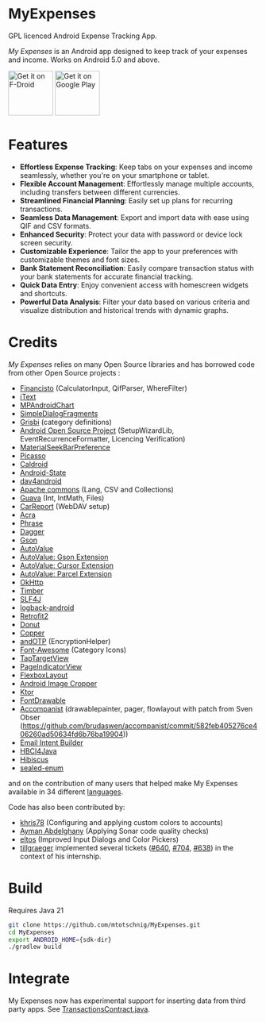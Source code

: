 MyExpenses
==========

GPL licenced Android Expense Tracking App.

*My Expenses* is an Android app designed to keep track of your expenses and income.
Works on Android 5.0 and above.
 
<a href="https://f-droid.org/packages/org.totschnig.myexpenses" target="_blank">
<img src="https://f-droid.org/badge/get-it-on.png" alt="Get it on F-Droid" height="90"/></a>
<a href="https://play.google.com/store/apps/details?id=org.totschnig.myexpenses" target="_blank">
<img src="https://play.google.com/intl/en_us/badges/images/generic/en-play-badge.png" alt="Get it on Google Play" height="90"/></a>

Features
========

- **Effortless Expense Tracking**: Keep tabs on your expenses and income seamlessly, whether you're on your smartphone or tablet.
- **Flexible Account Management**: Effortlessly manage multiple accounts, including transfers between different currencies.
- **Streamlined Financial Planning**: Easily set up plans for recurring transactions.
- **Seamless Data Management**: Export and import data with ease using QIF and CSV formats.
- **Enhanced Security**: Protect your data with password or device lock screen security.
- **Customizable Experience**: Tailor the app to your preferences with customizable themes and font sizes.
- **Bank Statement Reconciliation**: Easily compare transaction status with your bank statements for accurate financial tracking.
- **Quick Data Entry**: Enjoy convenient access with homescreen widgets and shortcuts.
- **Powerful Data Analysis**: Filter your data based on various criteria and visualize distribution and historical trends with dynamic graphs.

Credits
=====
*My Expenses* relies on many Open Source libraries and has borrowed code from other Open Source projects :

- [Financisto](https://launchpad.net/financisto) (CalculatorInput, QifParser, WhereFilter)
- [iText](http://itextpdf.com)
- [MPAndroidChart](https://github.com/PhilJay/MPAndroidChart)
- [SimpleDialogFragments](https://github.com/eltos/SimpleDialogFragments)
- [Grisbi](http://www.grisbi.org) (category definitions)
- [Android Open Source Project](https://source.android.com/) (SetupWizardLib, EventRecurrenceFormatter, Licencing Verification)
- [MaterialSeekBarPreference](https://github.com/MrBIMC/MaterialSeekBarPreference)
- [Picasso](http://square.github.io/picasso/)
- [Caldroid](https://github.com/roomorama/Caldroid)
- [Android-State](https://github.com/evernote/android-state/)
- [dav4android](https://gitlab.com/bitfireAT/dav4android)
- [Apache commons](https://commons.apache.org/) (Lang, CSV and Collections)
- [Guava](https://github.com/google/guava) (Int, IntMath, Files)
- [CarReport](https://bitbucket.org/frigus02/car-report/) (WebDAV setup)
- [Acra](http://acra.ch/)
- [Phrase](https://github.com/square/phrase)
- [Dagger](https://google.github.io/dagger/)
- [Gson](https://github.com/google/gson)
- [AutoValue](https://github.com/google/auto/tree/master/value)
- [AutoValue: Gson Extension](https://github.com/rharter/auto-value-gson)
- [AutoValue: Cursor Extension](https://github.com/gabrielittner/auto-value-cursor)
- [AutoValue: Parcel Extension](https://github.com/rharter/auto-value-parcel)
- [OkHttp](http://square.github.io/okhttp/)
- [Timber](https://github.com/JakeWharton/timber)
- [SLF4J](https://www.slf4j.org/)
- [logback-android](http://tony19.github.io/logback-android/index.html)
- [Retrofit2](http://square.github.io/retrofit/)
- [Donut](https://github.com/futuredapp/donut)
- [Copper](https://github.com/cashapp/copper)
- [andOTP](https://github.com/andOTP/andOTP) (EncryptionHelper)
- [Font-Awesome](https://github.com/FortAwesome/Font-Awesome) (Category Icons)
- [TapTargetView](https://github.com/KeepSafe/TapTargetView)
- [PageIndicatorView](https://github.com/romandanylyk/PageIndicatorView)
- [FlexboxLayout](https://github.com/google/flexbox-layout)
- [Android Image Cropper](https://github.com/ArthurHub/Android-Image-Cropper)
- [Ktor](https://ktor.io/)
- [FontDrawable](https://github.com/k4zy/FontDrawable/)
- [Accompanist](https://github.com/google/accompanist) (drawablepainter, pager, flowlayout with patch from Sven Obser (https://github.com/brudaswen/accompanist/commit/582feb405276ce406260ad50634fd6b76ba19904))
- [Email Intent Builder](https://github.com/cketti/EmailIntentBuilder)
- [HBCI4Java](https://github.com/hbci4j/hbci4java)
- [Hibiscus](https://github.com/willuhn/hibiscus)
- [sealed-enum](https://github.com/livefront/sealed-enum)

and on the contribution of many users that helped make My Expenses available in 34 different 
<a href="http://www.myexpenses.mobi/en/#translate">languages</a>.

Code has also been contributed by:

- [khris78](https://github.com/khris78) (Configuring and applying custom colors to accounts)
- [Ayman Abdelghany](https://github.com/AymanDF) (Applying Sonar code quality checks)
- [eltos](https://github.com/eltos) (Improved Input Dialogs and Color Pickers)
- [tillgraeger](https://github.com/tillgraeger) implemented several tickets ([#640](https://github.com/mtotschnig/MyExpenses/issues/640), [#704](https://github.com/mtotschnig/MyExpenses/issues/704), [#638](https://github.com/mtotschnig/MyExpenses/issues/638)) in the context of his internship.

Build
=====

Requires Java 21

```sh
git clone https://github.com/mtotschnig/MyExpenses.git
cd MyExpenses
export ANDROID_HOME={sdk-dir}
./gradlew build
```

Integrate
=========
My Expenses now has experimental support for inserting data from third party apps. See [TransactionsContract.java](https://github.com/mtotschnig/MyExpenses/blob/master/transactionscontract/src/main/java/org/totschnig/myexpenses/contract/TransactionsContract.java).
